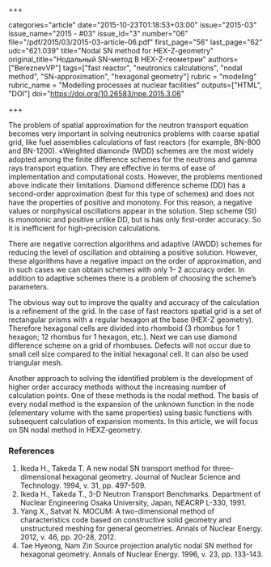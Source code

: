 +++

categories="article"
date="2015-10-23T01:18:53+03:00"
issue="2015-03"
issue_name="2015 - #03"
issue_id="3"
number="06"
file="/pdf/2015/03/2015-03-article-06.pdf"
first_page="56"
last_page="62"
udc="621.039"
title="Nodal SN method for HEX-Z-geometry"
original_title="Нодальный SN-метод В HEX-Z-геометрии"
authors=["BereznevVP"]
tags=["fast reactor", "neutronics calculations", "nodal method", "SN-approximation", "hexagonal geometry"]
rubric = "modeling"
rubric_name = "Modelling processes at nuclear facilities"
outputs=["HTML", "DOI"]
doi="https://doi.org/10.26583/npe.2015.3.06"

+++

The problem of spatial approximation for the neutron transport equation becomes very important in solving neutronics problems with coarse spatial grid, like fuel assemblies calculations of fast reactors (for example, BN-800 and BN-1200). «Weighted diamond» (WDD) schemes are the most widely adopted among the finite difference schemes for the neutrons and gamma rays transport equation. They are effective in terms of ease of implementation and computational costs. However, the problems mentioned above indicate their limitations. Diamond difference scheme (DD) has a second-order approximation (best for this type of schemes) and does not have the properties of positive and monotony. For this reason, a negative values or nonphysical oscillations appear in the solution. Step scheme (St) is monotonic and positive unlike DD, but is has only first-order accuracy. So it is inefficient for high-precision calculations.

There are negative correction algorithms and adaptive (AWDD) schemes for reducing the level of oscillation and obtaining a positive solution. However, these algorithms have a negative impact on the order of approximation, and in such cases we can obtain schemes with only 1– 2 accuracy order. In addition to adaptive schemes there is a problem of choosing the scheme’s parameters.

The obvious way out to improve the quality and accuracy of the calculation is a refinement of the grid. In the case of fast reactors spatial grid is a set of rectangular prisms with a regular hexagon at the base (HEX-Z geometry). Therefore hexagonal cells are divided into rhomboid (3 rhombus for 1 hexagon; 12 rhombus for 1 hexagon, etc.). Next we can use diamond difference scheme on a grid of rhombuses. Defects will not occur due to small cell size compared to the initial hexagonal cell. It can also be used triangular mesh.

Another approach to solving the identified problem is the development of higher order accuracy methods without the increasing number of calculation points. One of these methods is the nodal method. The basis of every nodal method is the expansion of the unknown function in the node (elementary volume with the same properties) using basic functions with subsequent calculation of expansion moments. In this article, we will focus on SN nodal method in HEXZ-geometry.

### References

1. Ikeda H., Takeda T. A new nodal SN transport method for three-dimensional hexagonal geometry. Journal of Nuclear Science and Technology. 1994, v. 31, pp. 497-509.
2. Ikeda H., Takeda T., 3-D Neutron Transport Benchmarks. Department of Nuclear Engineering Osaka University, Japan, NEACRP L-330, 1991.
3. Yang X., Satvat N. MOCUM: A two-dimensional method of characteristics code based on constructive solid geometry and unstructured meshing for general geometries. Annals of Nuclear Energy. 2012, v. 46, pp. 20-28, 2012.
4. Tae Hyeong, Nam Zin Source projection analytic nodal SN method for hexagonal geometry. Annals of Nuclear Energy. 1996, v. 23, pp. 133-143.